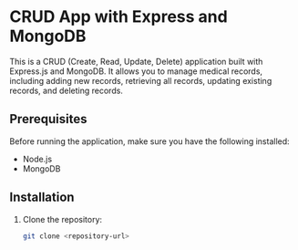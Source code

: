 # CRUD App with Express and MongoDB

This is a CRUD (Create, Read, Update, Delete) application built with Express.js and MongoDB. It allows you to manage medical records, including adding new records, retrieving all records, updating existing records, and deleting records.

## Prerequisites

Before running the application, make sure you have the following installed:

- Node.js
- MongoDB

## Installation

1. Clone the repository:

   ```bash
   git clone <repository-url>
   ```

